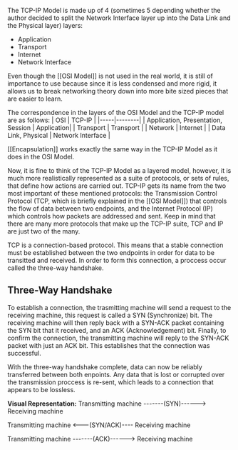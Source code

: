 The TCP-IP Model is made up of 4 (sometimes 5 depending whether the author decided to split the Network Interface layer up into the Data Link and the Physical layer) layers:
- Application
- Transport
- Internet
- Network Interface

Even though the [[OSI Model]] is not used in the real world, it is still of importance to use because since it is less condensed and more rigid, it allows us to break networking theory down into more bite sized pieces that are easier to learn.

The correspondence in the layers of the OSI Model and the TCP-IP model are as follows:
| OSI | TCP-IP |
|-----|--------|
| Application, Presentation, Session | Application|
| Transport | Transport |
| Network | Internet |
| Data Link, Physical | Network Interface |

[[Encapsulation]] works exactly the same way in the TCP-IP Model as it does in the OSI Model.

Now, it is fine to think of the TCP-IP Model as a layered model, however, it is much more realistically represented as a suite of protocols, or sets of rules, that define how actions are carried out. TCP-IP gets its name from the two most important of these mentioned protocols: the Transmission Control Protocol (TCP, which is briefly explained in the [[OSI Model]]) that controls the flow of data between two endpoints, and the Internet Protocol (IP) which controls how packets are addressed and sent. Keep in mind that there are many more protocols that make up the TCP-IP suite, TCP and IP are just two of the many.

TCP is a connection-based protocol. This means that a stable connection must be established between the two endpoints in order for data to be transitted and received. In order to form this connection, a proccess occur called the three-way handshake.

## Three-Way Handshake
To establish a connection, the trasmitting machine will send a request to the receiving machine, this request is called a SYN (Synchronize) bit. The receiving machine will then reply back with a SYN-ACK packet containing the SYN bit that it received, and an ACK (Acknowledgement) bit. Finally, to confirm the connection, the transmitting machine will reply to the SYN-ACK packet with just an ACK bit. This establishes that the connection was successful.

With the three-way handshake complete, data can now be reliably transferred between both enpoints. Any data that is lost or corrupted over the transmission proccess is re-sent, which leads to a connection that appears to be lossless.

**Visual Representation:**
Transmitting machine -------(SYN)------> Receiving machine

Transmitting machine <---(SYN/ACK)---- Receiving machine

Transmitting machine -------(ACK)------> Receiving machine